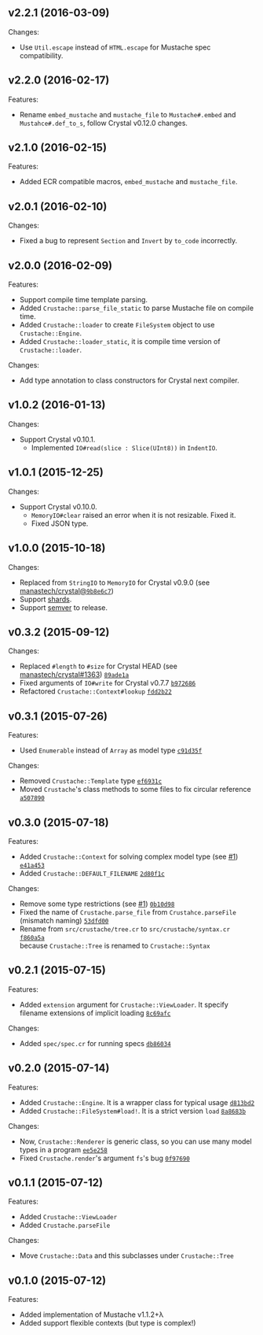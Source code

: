 ## v2.2.1 (2016-03-09)

Changes:

  - Use `Util.escape` instead of `HTML.escape` for Mustache spec compatibility.

## v2.2.0 (2016-02-17)

Features:

  - Rename `embed_mustache` and `mustache_file` to `Mustache#.embed` and `Mustahce#.def_to_s`, follow Crystal v0.12.0 changes.

## v2.1.0 (2016-02-15)

Features:

  - Added ECR compatible macros, `embed_mustache` and `mustache_file`.

## v2.0.1 (2016-02-10)

Changes:

  - Fixed a bug to represent `Section` and `Invert` by `to_code` incorrectly.

## v2.0.0 (2016-02-09)

Features:

  - Support compile time template parsing.
  - Added `Crustache::parse_file_static` to parse Mustache file on compile time.
  - Added `Crustache::loader` to create `FileSystem` object to use `Crustache::Engine`.
  - Added `Crustache::loader_static`, it is compile time version of `Crustache::loader`.

Changes:

  - Add type annotation to class constructors for Crystal next compiler.

## v1.0.2 (2016-01-13)

Changes:

  - Support Crystal v0.10.1.
    - Implemented `IO#read(slice : Slice(UInt8))` in `IndentIO`.

## v1.0.1 (2015-12-25)

Changes:

  - Support Crystal v0.10.0.
    - `MemoryIO#clear` raised an error when it is not resizable. Fixed it.
    - Fixed JSON type.

## v1.0.0 (2015-10-18)

Changes:

  - Replaced from `StringIO` to `MemoryIO` for Crystal v0.9.0 (see [manastech/crystal@`9b8e6c7`](https://github.com/manastech/crystal/commit/9b8e6c7e5f35b62503cd1507b1097d6c20c398dd))
  - Support [shards](https://github.com/ysbaddaden/shards).
  - Support [semver](http://semver.org/) to release.

## v0.3.2 (2015-09-12)

Changes:

  - Replaced `#length` to `#size` for Crystal HEAD (see [manastech/crystal#1363](https://github.com/manastech/crystal/issues/1363)) [`89ade1a`](https://github.com/MakeNowJust/crustache/commit/89ade1a026e45517a0a0a1aac126ed21490a2094)
  - Fixed arguments of `IO#write` for Crystal v0.7.7 [`b972686`](https://github.com/MakeNowJust/crustache/commit/b972686a2ac666000d67ed4add8fd2d7bd3e56b7)
  - Refactored `Crustache::Context#lookup` [`fdd2b22`](https://github.com/MakeNowJust/crustache/commit/fdd2b2214b98842c90ac887a4d32364ee86e1de9)

## v0.3.1 (2015-07-26)

Features:

  - Used `Enumerable` instead of `Array` as model type [`c91d35f`](https://github.com/MakeNowJust/crustache/commit/c91d35f3507e2f93f86e2632abb67f8c21722900)

Changes:

  - Removed `Crustache::Template` type [`ef6931c`](https://github.com/MakeNowJust/crustache/commit/ef6931c71d33ab8a6c841e30087befdb416220d9)
  - Moved `Crustache`'s class methods to some files to fix circular reference [`a507890`](https://github.com/MakeNowJust/crustache/commit/a507890a14bd8c6d466cfd31ce043560f009f938)

## v0.3.0 (2015-07-18)

Features:

  - Added `Crustache::Context` for solving complex model type (see [#1](https://github.com/MakeNowJust/crustache/issues/1)) [`e41a453`](https://github.com/MakeNowJust/crustache/commit/e41a453734164dd3337f325a120f11ee1975832e)
  - Added `Crustache::DEFAULT_FILENAME` [`2d80f1c`](https://github.com/MakeNowJust/crustache/commit/2d80f1c179d21225809579fe8ebd32eaa90cfd20)

Changes:

  - Remove some type restrictions (see [#1](https://github.com/MakeNowJust/crustache/issues/1)) [`0b10d98`](https://github.com/MakeNowJust/crustache/commit/0b10d987a4122607c79593ba305f333de65089cf)
  - Fixed the name of `Crustache.parse_file` from `Crustahce.parseFile` (mismatch naming) [`53dfd00`](https://github.com/MakeNowJust/crustache/commit/53dfd00f4298e9cd9f46b195e1d5e78a3459e2d3)
  - Rename from `src/crustache/tree.cr` to `src/crustache/syntax.cr` [`f860a5a`](https://github.com/MakeNowJust/crustache/commit/f860a5a4d7a194309e38fb026cc12cd5d8941e6a)   
    because `Crustache::Tree` is renamed to `Crustache::Syntax`

## v0.2.1 (2015-07-15)

Features:

  - Added `extension` argument for `Crustache::ViewLoader`. It specify filename extensions of implicit loading [`8c69afc`](https://github.com/MakeNowJust/crustache/commit/8c69afc70cf40c6ea93329135d23af1dc4bab7ab)

Changes:

  - Added `spec/spec.cr` for running specs [`db86034`](https://github.com/MakeNowJust/crustache/commit/db86034c49b4bfcd1b793c03b663ebb8f915bcd6)

## v0.2.0 (2015-07-14)

Features:

  - Added `Crustache::Engine`. It is a wrapper class for typical usage [`d813bd2`](https://github.com/MakeNowJust/crustache/commit/d813bd202336f4730cc704e1d607eca8618cb044)
  - Added `Crustache::FileSystem#load!`. It is a strict version `load` [`8a8683b`](https://github.com/MakeNowJust/crustache/commit/8a8683b193a257aa89c8a838d8f3e37037900f6d)

Changes:

  - Now, `Crustache::Renderer` is generic class,
    so you can use many model types in a program [`ee5e258`](https://github.com/MakeNowJust/crustache/commit/ee5e258a54892d679efad03362ae34546c9645f3)
  - Fixed `Crustache.render`'s argument `fs`'s bug [`0f97690`](https://github.com/MakeNowJust/crustache/commit/0f97690c97c35df9cb157b602fb9b999c818449b)

## v0.1.1 (2015-07-12)

Features:

  - Added `Crustache::ViewLoader`
  - Added `Crustache.parseFile`

Changes:

  - Move `Crustache::Data` and this subclasses under `Crustache::Tree`

## v0.1.0 (2015-07-12)

Features:

  - Added implementation of Mustache v1.1.2+λ
  - Added support flexible contexts (but type is complex!)
